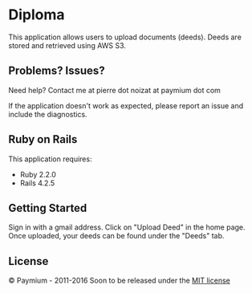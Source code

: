 Diploma
================

This application allows users to upload documents (deeds).
Deeds are stored and retrieved using AWS S3.

Problems? Issues?
-----------

Need help? Contact me at pierre dot noizat at paymium dot com

If the application doesn't work as expected, please report an issue and include the diagnostics.

Ruby on Rails
-------------

This application requires:

- Ruby 2.2.0
- Rails 4.2.5

Getting Started
---------------
Sign in with a gmail address.
Click on "Upload Deed" in the home page.
Once uploaded, your deeds can be found under the "Deeds" tab.

License
-------
© Paymium - 2011-2016 Soon to be released under the [MIT license](http://opensource.org/licenses/mit-license.php)
